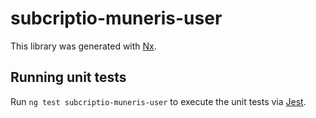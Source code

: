 # subcriptio-muneris-user

This library was generated with [Nx](https://nx.dev).

## Running unit tests

Run `ng test subcriptio-muneris-user` to execute the unit tests via [Jest](https://jestjs.io).
